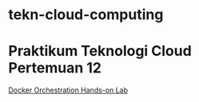 # tekn-cloud-computing
# Praktikum Teknologi Cloud Pertemuan 12

[Docker Orchestration Hands-on Lab]()
